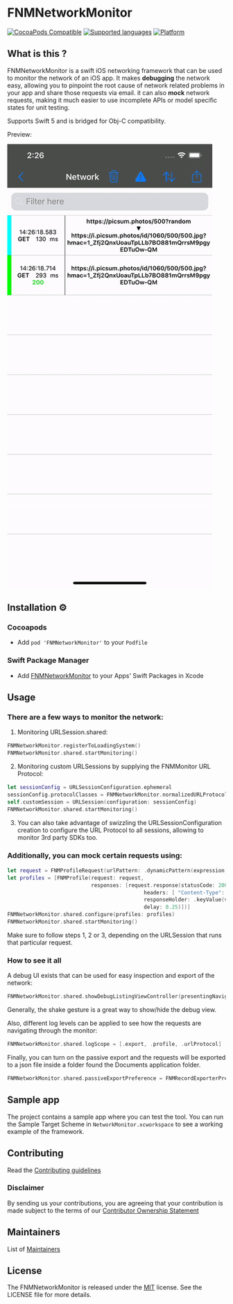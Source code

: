 
# FNMNetworkMonitor

[![CocoaPods Compatible](https://img.shields.io/badge/cocoapods-compatible-green.svg)]()
[![Supported languages](https://img.shields.io/badge/supported%20languages-swift|objc-green.svg)]()
[![Platform](https://img.shields.io/badge/platform-ios-green.svg)]()

## What is this ?

FNMNetworkMonitor is a swift iOS networking framework that can be used to monitor the network of an iOS app.
It makes **debugging** the network easy, allowing you to pinpoint the root cause of network related problems in your app and share those requests via email.
it can also **mock** network requests, making it much easier to use incomplete APIs or model specific states for unit testing.

Supports Swift 5 and is bridged for Obj-C compatibility.

Preview:

![](README.gif)

## Installation ⚙️

### Cocoapods

* Add `pod 'FNMNetworkMonitor'` to your `Podfile`

### Swift Package Manager

* Add [FNMNetworkMonitor](https://github.com/Farfetch/network-monitor-ios.git) to your Apps' Swift Packages in Xcode

## Usage

### There are a few ways to monitor the network:

1. Monitoring URLSession.shared:

```swift
FNMNetworkMonitor.registerToLoadingSystem()
FNMNetworkMonitor.shared.startMonitoring()
```

2. Monitoring custom URLSessions by supplying the FNMMonitor URL Protocol:

```swift
let sessionConfig = URLSessionConfiguration.ephemeral
sessionConfig.protocolClasses = FNMNetworkMonitor.normalizedURLProtocols()
self.customSession = URLSession(configuration: sessionConfig)
FNMNetworkMonitor.shared.startMonitoring()
```

3. You can also take advantage of swizzling the URLSessionConfiguration creation to configure the URL Protocol to all sessions, allowing to monitor 3rd party SDKs too.

### Additionally, you can mock certain requests using:

```swift
let request = FNMProfileRequest(urlPattern: .dynamicPattern(expression: "*farfetch.*robots"))
let profiles = [FNMProfile(request: request,
                           responses: [request.response(statusCode: 200,
                                            headers: [ "Content-Type": "application/json" ],
                                            responseHolder: .keyValue(value: [ "FieldA": 1 ])
                                            delay: 0.25)])]
FNMNetworkMonitor.shared.configure(profiles: profiles)
FNMNetworkMonitor.shared.startMonitoring()
```

Make sure to follow steps 1, 2 or 3, depending on the URLSession that runs that particular request.

### How to see it all

A debug UI exists that can be used for easy inspection and export of the network:

```swift
FNMNetworkMonitor.shared.showDebugListingViewController(presentingNavigationController: self.navigationController)
```

Generally, the shake gesture is a great way to show/hide the debug view.

Also, different log levels can be applied to see how the requests are navigating through the monitor:
```swift
FNMNetworkMonitor.shared.logScope = [.export, .profile, .urlProtocol]
```

Finally, you can turn on the passive export and the requests will be exported to a json file inside a folder found the Documents application folder.

```swift
FNMNetworkMonitor.shared.passiveExportPreference = FNMRecordExporterPreference.on(setting: .unlimited)
```

## Sample app

The project contains a sample app where you can test the tool. You can run the Sample Target Scheme in `NetworkMonitor.xcworkspace` to see a working example of the framework.

## Contributing

Read the [Contributing guidelines](CONTRIBUTING.md)

### Disclaimer

By sending us your contributions, you are agreeing that your contribution is made subject to the terms of our [Contributor Ownership Statement](https://github.com/Farfetch/.github/blob/master/COS.md)

## Maintainers

List of [Maintainers](MAINTAINERS.md)


## License

The FNMNetworkMonitor is released under the [MIT](LICENSE) license. See the LICENSE file for more details.
